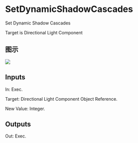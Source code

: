 # SetDynamicShadowCascades

Set Dynamic Shadow Cascades

Target is Directional Light Component

## 图示

![]($-20221218-20370309.png)

## Inputs

In: Exec.

Target: Directional Light Component Object Reference.

New Value: Integer.  

## Outputs

Out: Exec.

